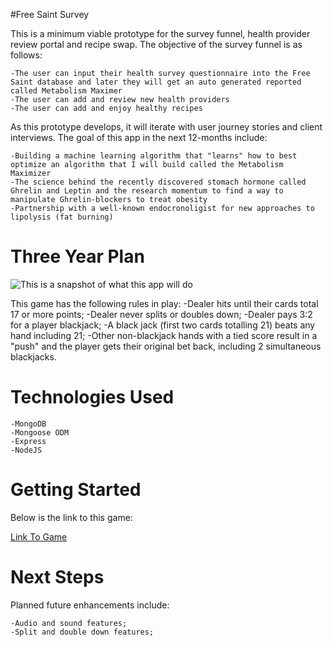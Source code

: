 #Free Saint Survey

This is a minimum viable prototype for the survey funnel, health provider review portal and recipe swap. The objective of the survey funnel is as follows:

    -The user can input their health survey questionnaire into the Free Saint database and later they will get an auto generated reported called Metabolism Maximer  
    -The user can add and review new health providers
    -The user can add and enjoy healthy recipes

As this prototype develops, it will iterate with user journey stories and client interviews. The goal of this app in the next 12-months include: 

    -Building a machine learning algorithm that "learns" how to best optimize an algorithm that I will build called the Metabolism Maximizer
    -The science behind the recently discovered stomach hormone called Ghrelin and Leptin and the research momentum to find a way to manipulate Ghrelin-blockers to treat obesity
    -Partnership with a well-known endocronoligist for new approaches to lipolysis (fat burning)

# Three Year Plan

![This is a snapshot of what this app will do](https://i.imgur.com/kH43J4a.png)


This game has the following rules in play:
    -Dealer hits until their cards total 17 or more points;
    -Dealer never splits or doubles down;
    -Dealer pays 3:2 for a player blackjack;
    -A black jack (first two cards totalling 21) beats any hand including 21;
    -Other non-blackjack hands with a tied score result in a "push" and the player gets their original bet back, including 2 simultaneous blackjacks.

# Technologies Used
    -MongoDB
    -Mongoose ODM
    -Express
    -NodeJS

# Getting Started

Below is the link to this game:

[Link To Game](https://taniryla.github.io/blackjackgame/)

# Next Steps

Planned future enhancements include:

    -Audio and sound features;
    -Split and double down features;
